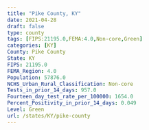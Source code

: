 ```yaml
---
title: "Pike County, KY"
date: 2021-04-28
draft: false
type: county
tags: [FIPS:21195.0,FEMA:4.0,Non-core,Green]
categories: [KY]
County: Pike County
State: KY
FIPS: 21195.0
FEMA_Region: 4.0
Population: 57876.0
NCHS_Urban_Rural_Classification: Non-core
Tests_in_prior_14_days: 957.0
Fourteen_day_test_rate_per_100000: 1654.0
Percent_Positivity_in_prior_14_days: 0.049
Level: Green
url: /states/KY/pike-county
---
```




